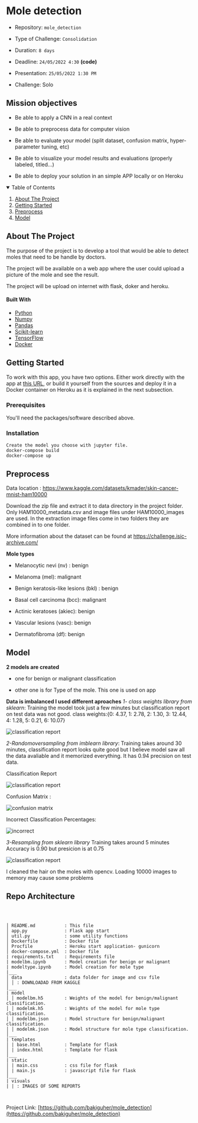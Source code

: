 # Mole detection

  

- Repository: `mole_detection`

- Type of Challenge: `Consolidation`

- Duration: `8 days`

- Deadline: `24/05/2022 4:30`  **(code)**

- Presentation: `25/05/2022 1:30 PM`

- Challenge: Solo

  
  

## Mission objectives

  

- Be able to apply a CNN in a real context

- Be able to preprocess data for computer vision

- Be able to evaluate your model (split dataset, confusion matrix, hyper-parameter tuning, etc)

- Be able to visualize your model results and evaluations (properly labeled, titled...)

- Be able to deploy your solution in an simple APP locally or on Heroku

  
  
  

<!-- TABLE OF CONTENTS -->

<details  open="open">

<summary>Table of Contents</summary>

<ol>

<li><a  href="#about-the-project">About The Project</a></li>

<li><a  href="#getting-started">Getting Started</a></li>

<li><a  href="#preprocess">Preprocess</a></li>

<li><a  href="#model">Model</a></li>

</ol>

</details>

  
  
  

<!-- ABOUT THE PROJECT -->

## About The Project

  
  

The purpose of the project is to develop a tool that would be able to detect moles that need to be handle by doctors.

The project will be available on a web app where the user could upload a picture of the mole and see the result.

The project will be upload on internet with flask, doker and heroku.
 

#### Built With

  

* [Python](https://www.python.org/)
* [Numpy](https://numpy.org/)
* [Pandas](https://pandas.pydata.org/)
* [Scikit-learn](https://scikit-learn.org/)
* [TensorFlow](https://www.tensorflow.org/)
* [Docker](https://www.docker.com/)

 
  
  

<!-- GETTING STARTED -->

## Getting Started

  

To work with this app, you have two options. Either work directly with the app at [this URL](https://moledetect.herokuapp.com/), or build it yourself from the sources and deploy it in a Docker container on Heroku as it is explained in the next subsection.

  

### Prerequisites
 

You'll need the packages/software described above.

 

### Installation

    Create the model you choose with jupyter file.
    docker-compose build
    docker-compose up


## Preprocess

  

Data location : https://www.kaggle.com/datasets/kmader/skin-cancer-mnist-ham10000

Download the zip file and extract it to data directory in the project folder. Only HAM10000_metadata.csv and image files under HAM10000_images are used. In the extraction image files come in two folders they are combined in to one folder.

More information about the dataset can be found at https://challenge.isic-archive.com/

**Mole types**

- Melanocytic nevi (nv) : benign

- Melanoma (mel): malignant

- Benign keratosis-like lesions (bkl) : benign

- Basal cell carcinoma (bcc): malignant

- Actinic keratoses (akiec): benign

- Vascular lesions (vasc): benign

- Dermatofibroma (df): benign
  

## Model

**2 models are created**

- one for benign or malignant classification

- other one is for Type of the mole. This one is used on app

**Data is imbalanced I used different aproaches** 
  *1- class weights library from sklearn*:  Training the model took just a few minutes but classification report on test data was not good.
      class weights:{0: 4.37, 1: 2.78, 2: 1.30, 3: 12.44, 4: 1.28, 5: 0.21, 6: 10.07}

![classification report](/visuals/cr_weights.jpg)


  *2-Randomoversampling from imblearn library*: Training takes around 30 minutes, classification report looks quite good but I believe model saw all the data avaliable and it memorized everything. It has 0.94 precision on test data.


Classification Report

![classification report](/visuals/cr_oversampling.jpg)

Confusion Matrix :

![confusion matrix](/visuals/cm_oversampling.jpg)

Incorrect Classification Percentages:

![incorrect](/visuals/incr_rand_overs.jpg)

  *3-Resampling from sklearn library* Training takes around 5 minutes Accuracy is 0.90 but presicion is at 0.75 

![classification report](/visuals/cr_nsample.jpg)
  

I cleaned the hair on the moles with opencv. Loading 10000 images to memory may cause some problems 
	


## Repo Architecture

  

```

  

│ README.md           : This file
│ app.py              : Flask app start
│ util.py             : some utility functions
│ Dockerfile          : Docker file
│ Procfile            : Heroku start application- gunicorn
│ docker-compose.yml  : Docker file
| requirements.txt    : Requirements file
| modelbm.ipynb       : Model creation for benign or malignant
| modeltype.ipynb     : Model creation for mole type
|___
│ data                : data folder for image and csv file
│ │ : DOWNLOADAD FROM KAGGLE
│___
| model
│ │ modelbm.h5        : Weights of the model for benign/malignant classification.
│ │ modelmk.h5        : Weights of the model for mole type classification.
│ │ modelbm.json      : Model structure for benign/malignant classification.
│ │ modelmk.json      : Model structure for mole type classification.
│___
| templates
│ | base.html         : Template for flask
│ | index.html        : Template for flask
│___
| static
│ | main.css          : css file for flask
│ | main.js           : javascript file for flask
│___
| visuals
| | : IMAGES OF SOME REPORTS
  
  

```

  
  
  

Project Link: [https://github.com/bakiguher/mole_detection](https://github.com/bakiguher/mole_detection)